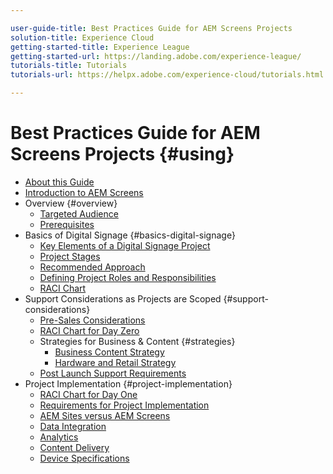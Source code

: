 ```yaml
---

user-guide-title: Best Practices Guide for AEM Screens Projects
solution-title: Experience Cloud
getting-started-title: Experience League
getting-started-url: https://landing.adobe.com/experience-league/
tutorials-title: Tutorials
tutorials-url: https://helpx.adobe.com/experience-cloud/tutorials.html

---
```


# Best Practices Guide for AEM Screens Projects {#using}

+ [About this Guide](about-guide.md)
+ [Introduction to AEM Screens](introduction.md)
+ Overview {#overview}
  + [Targeted Audience](targeted-audience.md)
  + [Prerequisites](pre-requisites.md)
+ Basics of Digital Signage {#basics-digital-signage}
  + [Key Elements of a Digital Signage Project](getting-started-digital-signage.md)
  + [Project Stages](project-stages.md)
  + [Recommended Approach](recommended-approach.md)
  + [Defining Project Roles and Responsibilities](roles-and-responsibilities.md)
  + [RACI Chart](raci-chart.md)
+ Support Considerations as Projects are Scoped {#support-considerations}
  + [Pre-Sales Considerations](pre-sales-considerations.md)
  + [RACI Chart for Day Zero](raci-support.md)
  + Strategies for Business & Content {#strategies}
    + [Business Content Strategy](business-content-strategy.md)
    + [Hardware and Retail Strategy](hardware-retail-strategy.md)
  + [Post Launch Support Requirements](post-launch-support.md)
+ Project Implementation {#project-implementation}
  + [RACI Chart for Day One](raci-chart-day-one.md)
  + [Requirements for Project Implementation](requirements-implementation.md)
  + [AEM Sites versus AEM Screens](aem-sites-versus-screens.md)
  + [Data Integration](data-integration.md)
  + [Analytics](analytics.md)
  + [Content Delivery](content-delivery.md)
  + [Device Specifications](device-specifications.md)
  